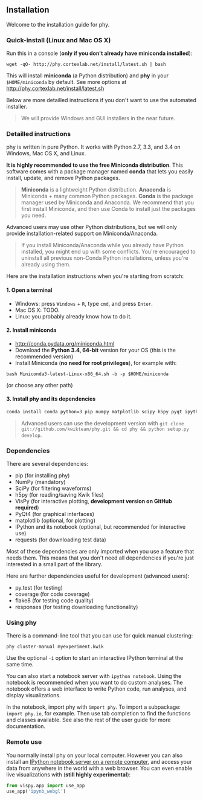 ## Installation

Welcome to the installation guide for phy.

### Quick-install (Linux and Mac OS X)

Run this in a console (**only if you don't already have miniconda installed**):

`wget -qO- http://phy.cortexlab.net/install/latest.sh | bash`

This will install **miniconda** (a Python distribution) and **phy** in your `$HOME/miniconda` by default. See more options at http://phy.cortexlab.net/install/latest.sh

Below are more detailled instructions if you don't want to use the automated installer.

> We will provide Windows and GUI installers in the near future.

### Detailled instructions

phy is written in pure Python. It works with Python 2.7, 3.3, and 3.4 on Windows, Mac OS X, and Linux.

**It is highly recommended to use the free Miniconda distribution**. This software comes with a package manager named **conda** that lets you easily install, update, and remove Python packages.

> **Miniconda** is a lightweight Python distribution. **Anaconda** is Miniconda + many common Python packages. **Conda** is the package manager used by Miniconda and Anaconda. We recommend that you first install Miniconda, and then use Conda to install just the packages you need.

Advanced users may use other Python distributions, but we will only provide installation-related support on Miniconda/Anaconda.

> If you install Miniconda/Anaconda while you already have Python installed, you might end up with some conflicts. You're encouraged to uninstall all previous non-Conda Python installations, unless you're already using them.

Here are the installation instructions when you're starting from scratch:

#### 1. Open a terminal

* Windows: press `Windows` + `R`, type `cmd`, and press `Enter`.
* Mac OS X: TODO.
* Linux: you probably already know how to do it.

#### 2. Install miniconda

* http://conda.pydata.org/miniconda.html
* Download the **Python 3.4, 64-bit** version for your OS (this is the recommended version)
* Install Miniconda (**no need for root privileges**), for example with:

```
bash Miniconda3-latest-Linux-x86_64.sh -b -p $HOME/miniconda
```

(or choose any other path)

#### 3. Install phy and its dependencies

```bash
conda install conda python=3 pip numpy matplotlib scipy h5py pyqt ipython-notebook requests && pip install vispy phy
```

> Advanced users can use the development version with `git clone git://github.com/kwikteam/phy.git && cd phy && python setup.py develop`.


### Dependencies

There are several dependencies:

* pip (for installing phy)
* NumPy (mandatory)
* SciPy (for filtering waveforms)
* h5py (for reading/saving Kwik files)
* VisPy (for interactive plotting, **development version on GitHub required**)
* PyQt4 (for graphical interfaces)
* matplotlib (optional, for plotting)
* IPython and its notebook (optional, but recommended for interactive use)
* requests (for downloading test data)

Most of these dependencies are only imported when you use a feature that needs them. This means that you don't need all dependencies if you're just interested in a small part of the library.

Here are further dependencies useful for development (advanced users):

* py.test (for testing)
* coverage (for code coverage)
* flake8 (for testing code quality)
* responses (for testing downloading functionality)


### Using phy

There is a command-line tool that you can use for quick manual clustering:

```
phy cluster-manual myexperiment.kwik
```

Use the optional `-i` option to start an interactive IPython terminal at the same time.

You can also start a notebook server with `ipython notebook`. Using the notebook is recommended when you want to do custom analyses. The notebook offers a web interface to write Python code, run analyses, and display visualizations.

In the notebook, import phy with `import phy`. To import a subpackage: `import phy.io`, for example. Then use tab completion to find the functions and classes available. See also the rest of the user guide for more documentation.


### Remote use

You normally install phy on your local computer. However you can also install an [IPython notebook server on a remote computer](https://ipython.org/ipython-doc/dev/notebook/public_server.html), and access your data from anywhere in the world with a web browser. You can even enable live visualizations with (**still highly experimental**):

```python
from vispy.app import use_app
use_app('ipynb_webgl')
```
